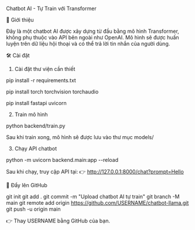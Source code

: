 Chatbot AI - Tự Train với Transformer

🚀 Giới thiệu

Đây là một chatbot AI được xây dựng từ đầu bằng mô hình Transformer, không phụ thuộc vào API bên ngoài như OpenAI. Mô hình sẽ được huấn luyện trên dữ liệu hội thoại và có thể trả lời tin nhắn của người dùng.

🛠 Cài đặt

1. Cài đặt thư viện cần thiết

pip install -r requirements.txt



pip install torch torchvision torchaudio




pip install fastapi uvicorn

2. Train mô hình

python backend/train.py

Sau khi train xong, mô hình sẽ được lưu vào thư mục models/

3. Chạy API chatbot

python -m uvicorn backend.main:app --reload

Sau khi chạy, truy cập API tại:
👉 http://127.0.0.1:8000/chat?prompt=Hello

🚀 Đẩy lên GitHub

git init
git add .
git commit -m "Upload chatbot AI tự train"
git branch -M main
git remote add origin https://github.com/USERNAME/chatbot-llama.git
git push -u origin main

👉 Thay USERNAME bằng GitHub của bạn.


